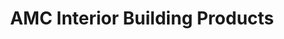---
title: "AMC Interior Building Products"
url: /salt-lake-city/amc-interior-building-products/
shop: Raumausstattung
---